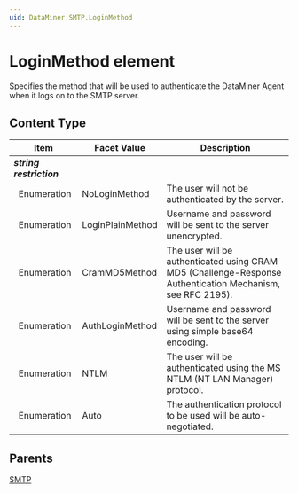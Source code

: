 ```yaml
---
uid: DataMiner.SMTP.LoginMethod
---
```


# LoginMethod element

Specifies the method that will be used to authenticate the DataMiner Agent when it logs on to the SMTP server.

## Content Type

| Item | Facet Value | Description |
| --- | --- | --- |
| ***string restriction*** |  |  |
| &#160;&#160;Enumeration | NoLoginMethod | The user will not be authenticated by the server. |
| &#160;&#160;Enumeration | LoginPlainMethod | Username and password will be sent to the server unencrypted. |
| &#160;&#160;Enumeration | CramMD5Method | The user will be authenticated using CRAM MD5 (Challenge-Response Authentication Mechanism, see RFC 2195). |
| &#160;&#160;Enumeration | AuthLoginMethod | Username and password will be sent to the server using simple base64 encoding. |
| &#160;&#160;Enumeration | NTLM | The user will be authenticated using the MS NTLM (NT LAN Manager) protocol. |
| &#160;&#160;Enumeration | Auto | The authentication protocol to be used will be auto-negotiated. |

## Parents

[SMTP](xref:DataMiner.SMTP)
